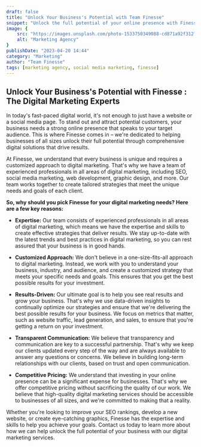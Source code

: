 ```yaml
---
draft: false
title: "Unlock Your Business's Potential with Team Finesse"
snippet: "Unlock the full potential of your online presence with Finesse. Our comprehensive digital solutions, including SEO, social media marketing, web and app development, and graphic design, will help you stand out in a crowded digital space. Contact us today to learn more."
image: {
    src: "https://images.unsplash.com/photo-1533750349088-cd871a92f312?ixlib=rb-4.0.3&ixid=MnwxMjA3fDB8MHxwaG90by1wYWdlfHx8fGVufDB8fHx8&auto=format&fit=crop&w=1470&q=80",
    alt: "Marketing Agency"
}
publishDate: "2023-04-20 14:44"
category: "Marketing"
author: "Team Finesse"
tags: [marketing agency, social media marketing, finesse]
---
```

## Unlock Your Business's Potential with Finesse : The Digital Marketing Experts

In today's fast-paced digital world, it's not enough to just have a website or a social media page. To stand out and attract potential customers, your business needs a strong online presence that speaks to your target audience. This is where Finesse comes in – we're dedicated to helping businesses of all sizes unlock their full potential through comprehensive digital solutions that drive results.

At Finesse, we understand that every business is unique and requires a customized approach to digital marketing. That's why we have a team of experienced professionals in all areas of digital marketing, including SEO, social media marketing, web development, graphic design, and more. Our team works together to create tailored strategies that meet the unique needs and goals of each client.

__So, why should you pick Finesse for your digital marketing needs? Here are a few key reasons:__

- __Expertise:__ Our team consists of experienced professionals in all areas of digital marketing, which means we have the expertise and skills to create effective strategies that deliver results. We stay up-to-date with the latest trends and best practices in digital marketing, so you can rest assured that your business is in good hands.

- __Customized Approach:__ We don't believe in a one-size-fits-all approach to digital marketing. Instead, we work with you to understand your business, industry, and audience, and create a customized strategy that meets your specific needs and goals. This ensures that you get the best possible results for your investment.

- __Results-Driven:__ Our ultimate goal is to help you see real results and grow your business. That's why we use data-driven insights to continually optimize our strategies and ensure that we're delivering the best possible results for your business. We focus on metrics that matter, such as website traffic, lead generation, and sales, to ensure that you're getting a return on your investment.

- __Transparent Communication:__ We believe that transparency and communication are key to a successful partnership. That's why we keep our clients updated every step of the way and are always available to answer any questions or concerns. We believe in building long-term relationships with our clients, based on trust and open communication.

- __Competitive Pricing:__ We understand that investing in your online presence can be a significant expense for businesses. That's why we offer competitive pricing without sacrificing the quality of our work. We believe that high-quality digital marketing services should be accessible to businesses of all sizes, and we're committed to making that a reality.

Whether you're looking to improve your SEO rankings, develop a new website, or create eye-catching graphics, Finesse has the expertise and skills to help you achieve your goals. Contact us today to learn more about how we can help unlock the full potential of your business with our digital marketing services.
